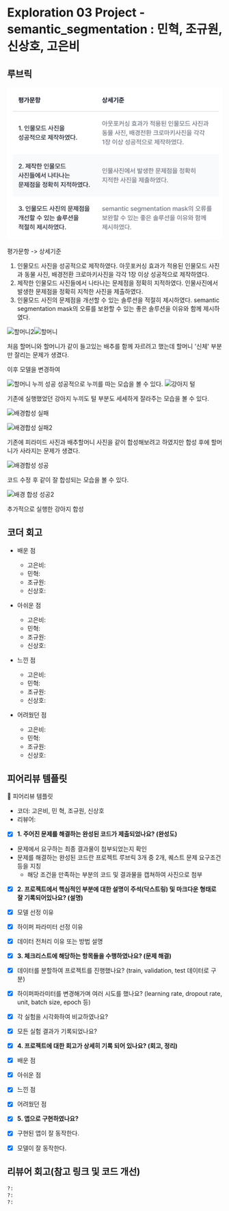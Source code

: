 # Exploration 03 Project - semantic_segmentation : 민혁, 조규원, 신상호, 고은비

## 루브릭

![alt text](readme_data/image.png)

평가문항 -> 상세기준

1. 인물모드 사진을 성공적으로 제작하였다. 아웃포커싱 효과가 적용된 인물모드 사진과 동물 사진, 배경전환 크로마키사진을 각각 1장 이상 성공적으로 제작하였다.
2. 제작한 인물모드 사진들에서 나타나는 문제점을 정확히 지적하였다. 인물사진에서 발생한 문제점을 정확히 지적한 사진을 제출하였다.
3. 인물모드 사진의 문제점을 개선할 수 있는 솔루션을 적절히 제시하였다. semantic segmentation mask의 오류를 보완할 수 있는 좋은 솔루션을 이유와 함께 제시하였다.

 ![할머니2](https://github.com/user-attachments/assets/6b981c50-4c52-4bea-bcee-74824c54f265)![할머니](https://github.com/user-attachments/assets/0cbef9b4-9864-4f90-8f3b-11b84d1bb543)

처음 할머니와 할머니가 같이 들고있는 배추를 함께 자르려고 했는데 할머니 '신체' 부분만 잘리는 문제가 생겼다.

이후 모델을 변경하여 

![할머니 누끼 성공](https://github.com/user-attachments/assets/065b3c9d-4ed7-4cbb-871b-557998b61ece)
성공적으로 누끼를 따는 모습을 볼 수 있다. 
![강아지 털](https://github.com/user-attachments/assets/7f2e37a2-a4bd-4c61-9fc3-d039a1e90e30)

기존에 실행했었던 강아지 누끼도 털 부분도 세세하게 잘라주는 모습을 볼 수 있다.


![배경합성 실패](https://github.com/user-attachments/assets/c02120ff-0911-4792-98fe-ad0d9786bbf8)


![배경합성 실패2](https://github.com/user-attachments/assets/cd0c4ce3-58d1-4887-8734-6b21f9b2eb0c)

기존에 피라미드 사진과 배추할머니 사진을 같이 합성해보려고 하였지만 합성 후에 할머니가 사라지는 문제가 생겼다. 

![배경합성 성공](https://github.com/user-attachments/assets/d8981fcc-2f91-4443-a0d2-3d6e69b3fdc5)

코드 수정 후 같이 잘 합성되는 모습을 볼 수 있다.

![배경 합성 성공2](https://github.com/user-attachments/assets/2433e0bb-69c8-4b43-8252-0448c0d54746)

추가적으로 실행한 강아지 합성

## 코더 회고

- 배운 점
  - 고은비:
  - 민혁:
  - 조규원:
  - 신상호:

- 아쉬운 점
  - 고은비:
  - 민혁:
  - 조규원:
  - 신상호:

- 느낀 점
  - 고은비:
  - 민혁:
  - 조규원:
  - 신상호:

- 어려웠던 점
  - 고은비:
  - 민혁:
  - 조규원:
  - 신상호:

## 피어리뷰 템플릿

🤔 피어리뷰 템플릿

- 코더: 고은비, 민 혁, 조규원, 신상호
- 리뷰어:

- [x]  **1. 주어진 문제를 해결하는 완성된 코드가 제출되었나요? (완성도)**
  - 문제에서 요구하는 최종 결과물이 첨부되었는지 확인
  - 문제를 해결하는 완성된 코드란 프로젝트 루브릭 3개 중 2개,
    퀘스트 문제 요구조건 등을 지칭
    - 해당 조건을 만족하는 부분의 코드 및 결과물을 캡쳐하여 사진으로 첨부

- [x]  **2. 프로젝트에서 핵심적인 부분에 대한 설명이 주석(닥스트링) 및 마크다운 형태로 잘 기록되어있나요? (설명)**
  - [x]  모델 선정 이유
  - [x]  하이퍼 파라미터 선정 이유
  - [x]  데이터 전처리 이유 또는 방법 설명

- [x]  **3. 체크리스트에 해당하는 항목들을 수행하였나요? (문제 해결)**
  - [x]  데이터를 분할하여 프로젝트를 진행했나요? (train, validation, test 데이터로 구분)
  - [x]  하이퍼파라미터를 변경해가며 여러 시도를 했나요? (learning rate, dropout rate, unit, batch size, epoch 등)
  - [x]  각 실험을 시각화하여 비교하였나요?
  - [x]  모든 실험 결과가 기록되었나요?

- [x]  **4. 프로젝트에 대한 회고가 상세히 기록 되어 있나요? (회고, 정리)**
  - [x]  배운 점
  - [x]  아쉬운 점
  - [x]  느낀 점
  - [x]  어려웠던 점

- [x]  **5.  앱으로 구현하였나요?**
  - [x]  구현된 앱이 잘 동작한다.
  - [x]  모델이 잘 동작한다.

## 리뷰어 회고(참고 링크 및 코드 개선)

```Plaintext
?:
?:
?:
```
